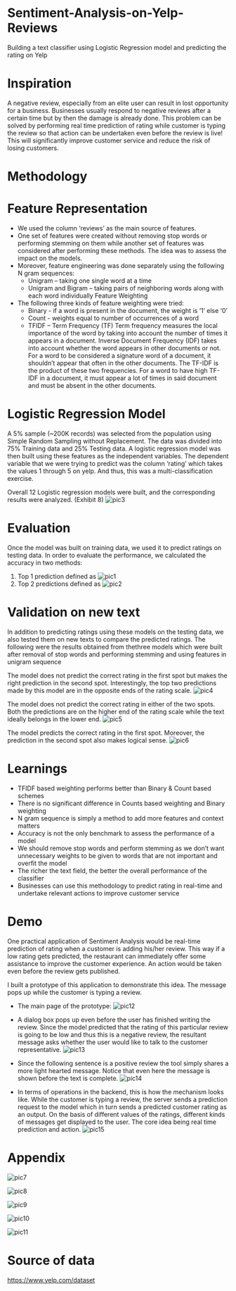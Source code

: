# Sentiment-Analysis-on-Yelp-Reviews
Building a text classifier using Logistic Regression model and predicting the rating on Yelp

# Inspiration
A negative review, especially from an elite user can result in lost opportunity for a business. Businesses usually respond to negative reviews after a certain time but by then the damage is already done. This problem can be solved by performing real time prediction of rating while customer is typing the review so that action can be undertaken even before the review is live! This will significantly improve customer service and reduce the risk of losing customers.

# Methodology
# Feature Representation
* We used the column ‘reviews’ as the main source of features.
* One set of features were created without removing stop words or performing stemming
on them while another set of features was considered after performing these methods.
The idea was to assess the impact on the models.
* Moreover, feature engineering was done separately using the following N gram
sequences:
  * Unigram – taking one single word at a time
  * Unigram and Bigram – taking pairs of neighboring words along with each word individually Feature Weighting
* The following three kinds of feature weighting were tried:
  * Binary - if a word is present in the document, the weight is ‘1’ else ‘0’
  * Count - weights equal to number of occurrences of a word
  * TFIDF – Term Frequency (TF) Term frequency measures the local importance of the word by taking into account the number of times it appears in a document. Inverse Document Frequency (IDF) takes into account whether the word appears in other documents or not. For a word to be considered a signature word of a document, it shouldn’t appear that often in the other documents. The TF-IDF is the product of these two frequencies. For a word to have high TF-IDF in a document, it must appear a lot of times in said document and must be absent in the other documents.

# Logistic Regression Model
A 5% sample (~200K records) was selected from the population using Simple Random Sampling without Replacement. The data was divided into 75% Training data and 25% Testing data. A logistic regression model was then built using these features as the independent variables. The dependent variable that we were trying to predict was the column ‘rating’ which takes the values 1 through 5 on yelp. And thus, this was a multi-classification exercise.

Overall 12 Logistic regression models were built, and the corresponding results were analyzed. (Exhibit 8)
![pic3](https://github.com/Sonull/Sentiment-Analysis-on-Yelp-Reviews/blob/master/Pictures/pic3.png)


# Evaluation
Once the model was built on training data, we used it to predict ratings on testing data. In order to evaluate the performance, we calculated the accuracy in two methods:
1. Top 1 prediction defined as
![pic1](https://github.com/Sonull/Sentiment-Analysis-on-Yelp-Reviews/blob/master/Pictures/pic1.png)
2. Top 2 predictions defined as
![pic2](https://github.com/Sonull/Sentiment-Analysis-on-Yelp-Reviews/blob/master/Pictures/pic2.png)

# Validation on new text
In addition to predicting ratings using these models on the testing data, we also tested them on new texts to compare the predicted ratings. The following were the results obtained from thethree models which were built after removal of stop words and performing stemming and using features in unigram sequence

The model does not predict the correct rating in the first spot but makes the right prediction in the second spot. Interestingly, the top two predictions made by this model are in the opposite ends of the rating scale.
![pic4](https://github.com/Sonull/Sentiment-Analysis-on-Yelp-Reviews/blob/master/Pictures/pic4.png)

The model does not predict the correct rating in either of the two spots. Both the predictions are on the higher end of the rating scale while the text ideally belongs in the lower end.
![pic5](https://github.com/Sonull/Sentiment-Analysis-on-Yelp-Reviews/blob/master/Pictures/pic5.png)

The model predicts the correct rating in the first spot. Moreover, the prediction in the second spot also makes logical sense. 
![pic6](https://github.com/Sonull/Sentiment-Analysis-on-Yelp-Reviews/blob/master/Pictures/pic6.png)

# Learnings
*	TFIDF based weighting performs better than Binary & Count based schemes
*	There is no significant difference in Counts based weighting and Binary weighting
*	N gram sequence is simply a method to add more features and context matters
*	Accuracy is not the only benchmark to assess the performance of a model
*	We should remove stop words and perform stemming as we don’t want unnecessary weights to be given to words that are not important and overfit the model
*	The richer the text field, the better the overall performance of the classifier
*	Businesses can use this methodology to predict rating in real-time and undertake relevant actions to improve customer service

# Demo
One practical application of Sentiment Analysis would be real-time prediction of rating when a customer is adding his/her review. This way if a low rating gets predicted, the restaurant can immediately offer some assistance to improve the customer experience. An action would be taken even before the review gets published.

I built a prototype of this application to demonstrate this idea. The message pops up while the customer is typing a review. 

* The main page of the prototype:
![pic12](https://github.com/Sonull/Sentiment-Analysis-on-Yelp-Reviews/blob/master/Pictures/pic12.png)

* A dialog box pops up even before the user has finished writing the review. Since the model predicted that the rating of this particular review is going to be low and thus this is a negative review, the resultant message asks whether the user would like to talk to the customer representative.
![pic13](https://github.com/Sonull/Sentiment-Analysis-on-Yelp-Reviews/blob/master/Pictures/pic13.png)

* Since the following sentence is a positive review the tool simply shares a more light hearted message. Notice that even here the message is shown before the text is complete.
![pic14](https://github.com/Sonull/Sentiment-Analysis-on-Yelp-Reviews/blob/master/Pictures/pic14.png)

* In terms of operations in the backend, this is how the mechanism looks like. While the customer is typing a review, the server sends a prediction request to the model which in turn sends a predicted customer rating as an output. On the basis of different values of the ratings, different kinds of messages get displayed to the user. The core idea being real time prediction and action.
![pic15](https://github.com/Sonull/Sentiment-Analysis-on-Yelp-Reviews/blob/master/Pictures/pic15.png)

# Appendix
![pic7](https://github.com/Sonull/Sentiment-Analysis-on-Yelp-Reviews/blob/master/Pictures/pic7.png)

![pic8](https://github.com/Sonull/Sentiment-Analysis-on-Yelp-Reviews/blob/master/Pictures/pic8.png)

![pic9](https://github.com/Sonull/Sentiment-Analysis-on-Yelp-Reviews/blob/master/Pictures/pic9.png)

![pic10](https://github.com/Sonull/Sentiment-Analysis-on-Yelp-Reviews/blob/master/Pictures/pic10.png)

![pic11](https://github.com/Sonull/Sentiment-Analysis-on-Yelp-Reviews/blob/master/Pictures/pic11.png)

# Source of data
https://www.yelp.com/dataset


